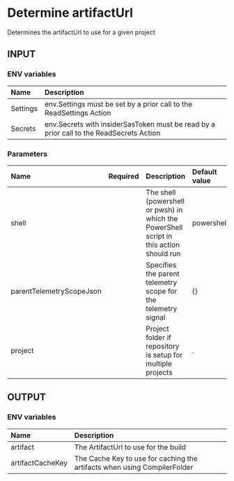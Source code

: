 # Determine artifactUrl
Determines the artifactUrl to use for a given project

## INPUT

### ENV variables
| Name     | Description                                                                             |
| :------- | :-------------------------------------------------------------------------------------- |
| Settings | env.Settings must be set by a prior call to the ReadSettings Action                     |
| Secrets  | env.Secrets with insiderSasToken must be read by a prior call to the ReadSecrets Action |

### Parameters
| Name                     | Required | Description                                                                             | Default value |
| :----------------------- | :------: | :-------------------------------------------------------------------------------------- | :------------ |
| shell                    |          | The shell (powershell or pwsh) in which the PowerShell script in this action should run | powershell    |
| parentTelemetryScopeJson |          | Specifies the parent telemetry scope for the telemetry signal                           | {}            |
| project                  |          | Project folder if repository is setup for multiple projects                             | .             |

## OUTPUT

### ENV variables
| Name             | Description                                                              |
| :--------------- | :----------------------------------------------------------------------- |
| artifact         | The ArtifactUrl to use for the build                                     |
| artifactCacheKey | The Cache Key to use for caching the artifacts when using CompilerFolder |
